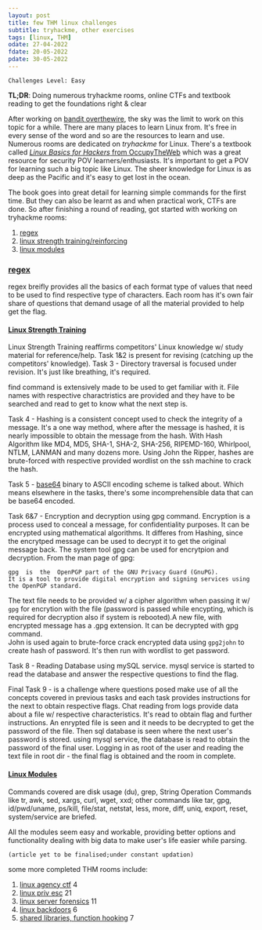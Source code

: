 ```yaml
---
layout: post
title: few THM linux challenges
subtitle: tryhackme, other exercises
tags: [linux, THM]
odate: 27-04-2022
fdate: 20-05-2022
pdate: 30-05-2022
---
```

```
Challenges Level: Easy
```
__TL;DR__: Doing numerous tryhackme rooms, online CTFs and textbook reading to get the foundations right & clear

After working on [bandit overthewire](/2021-05-17-bandit-challenge/), the sky was the limit to work on this topic for a while. There are many places to learn Linux from. It's free in every sense of the word and so are the resources to learn and use. Numerous rooms are dedicated on _tryhackme_ for Linux. There's a textbook called [_Linux Basics for Hackers_ from OccupyTheWeb](https://booktree.ng/download/linux-basics-for-hackers/) which was a great resource for security POV learners/enthusiasts. It's important to get a POV for learning such a big topic like Linux. The sheer knowledge for Linux is as deep as the Pacific and it's easy to get lost in the ocean. 


The book goes into great detail for learning simple commands for the first time. But they can also be learnt as and when practical work, CTFs are done. So after finishing a round of reading, got started with working on tryhackme rooms: 

1. [regex](#regex) 
2. [linux strength training/reinforcing](#linux-strength-training) 
3. [linux modules](#linux-modules) 

### [regex](https://tryhackme.com/room/catregex)
regex breifly provides all the basics of each format type of values that need to be used to find respective type of characters.
Each room has it's own fair share of questions that demand usage of all the material provided to help get the flag. 

#### [Linux Strength Training](https://tryhackme.com/room/linuxstrengthtraining)

Linux Strength Training reaffirms competitors' Linux knowledge w/ study material for reference/help. Task 1&2 is present for revising (catching up the competitors' knowledge). Task 3 - Directory traversal is focused under revision. It's just like breathing, it's required. 

find command is extensively made to be used to get familiar with it. File names with respective charactristics are provided and they have to be searched and read to get to know what the next step is. 

Task 4 - Hashing is a consistent concept used to check the integrity of a message. It's a one way method, where after the message is hashed, it is nearly impossible to obtain the message from the hash. With Hash Algorithm like MD4, MD5, SHA-1, SHA-2, SHA-256, RIPEMD-160, Whirlpool, NTLM, LANMAN and many dozens more. Using John the Ripper, hashes are brute-forced with respective provided wordlist on the ssh machine to crack the hash.

Task 5 - [base64](https://www.base64encode.net/) binary to ASCII encoding scheme is talked about. Which means elsewhere in the tasks, there's some incomprehensible data that can be base64 encoded.

Task 6&7 - Encryption and decryption using gpg command. Encryption is a process used to conceal a message, for confidentiality purposes. It can be encrypted using mathematical algorithms. It differes from Hashing, since the encrytped message can be used to decrypt it to get the original message back. The system tool gpg can be used for encrytpion and decryption. From the man page of gpg:

```
gpg  is  the  OpenPGP part of the GNU Privacy Guard (GnuPG). 
It is a tool to provide digital encryption and signing services using the OpenPGP standard.
```

The text file needs to be provided w/ a cipher algorithm when passing it w/ `gpg` for encrytion with the file (password is passed while encypting, which is required for decryption also if system is rebooted).A new file, with encrypted message has a .gpg extension. It can be decrypted with gpg command. \
John is used again to brute-force crack encrypted data using `gpg2john` to create hash of password. It's then run with wordlist to get password.  

Task 8 - Reading Database using mySQL service. mysql service is started to read the database and answer the respective questions to find the flag.

Final Task 9 - is a challenge where questions posed make use of all the concepts covered in previous tasks and each task provides instructions for the next to obtain respective flags. Chat reading from logs provide data about a file w/ respective characteristics. It's read to obtain flag and further instructions. An enrypted file is seen and it needs to be decrypted to get the password of the file. Then sql database is seen where the next user's password is stored. using mysql service, the database is read to obtain the password of the final user. Logging in as root of the user and reading the text file in root dir - the final flag is obtained and the room in complete. 

#### [Linux Modules](https://tryhackme.com/room/linuxmodules)
Commands covered are disk usage (du), grep, String Operation Commands like tr, awk, sed, xargs, curl, wget, xxd; other commands like tar, gpg, id/pwd/uname, ps/kill, file/stat, netstat, less, more, diff, uniq, export, reset, system/service are briefed. 

All the modules seem easy and workable, providing better options and functionality dealing with big data to make user's life easier while parsing. 

```(article yet to be finalised;under constant updation)```

some more completed THM rooms include:

1. [linux agency ctf](https://tryhackme.com/room/linuxagency) 4
2. [linux priv esc](https://tryhackme.com/room/linuxprivesc) 21
3. [linux server forensics](https://tryhackme.com/room/linuxserverforensics) 11
4. [linux backdoors](https://tryhackme.com/room/linuxbackdoors) 6
5. [shared libraries, function hooking](https://tryhackme.com/room/linuxfunctionhooking) 7
